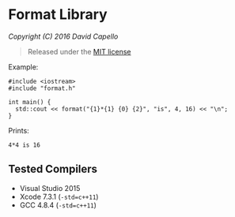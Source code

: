 # Format Library
*Copyright (C) 2016 David Capello*

> Released under the [MIT license](LICENSE.txt)

Example:

    #include <iostream>
    #include "format.h"

    int main() {
      std::cout << format("{1}*{1} {0} {2}", "is", 4, 16) << "\n";
    }

Prints:

    4*4 is 16

## Tested Compilers

* Visual Studio 2015
* Xcode 7.3.1 (`-std=c++11`)
* GCC 4.8.4 (`-std=c++11`)
